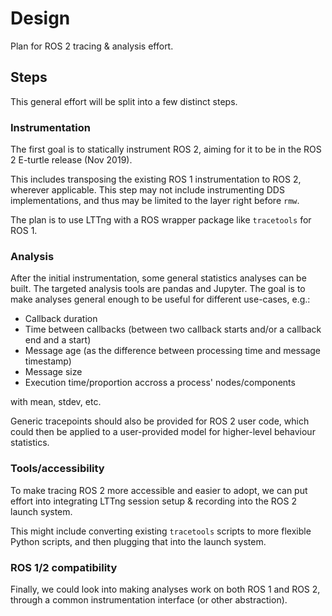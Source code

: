 # Design

Plan for ROS 2 tracing & analysis effort.

## Steps

This general effort will be split into a few distinct steps.

### Instrumentation

The first goal is to statically instrument ROS 2, aiming for it to be in the ROS 2 E-turtle release (Nov 2019).

This includes transposing the existing ROS 1 instrumentation to ROS 2, wherever applicable. This step may not include instrumenting DDS implementations, and thus may be limited to the layer right before `rmw`.

The plan is to use LTTng with a ROS wrapper package like `tracetools` for ROS 1.

### Analysis

After the initial instrumentation, some general statistics analyses can be built. The targeted analysis tools are pandas and Jupyter. The goal is to make analyses general enough to be useful for different use-cases, e.g.:

* Callback duration
* Time between callbacks (between two callback starts and/or a callback end and a start)
* Message age (as the difference between processing time and message timestamp)
* Message size
* Execution time/proportion accross a process' nodes/components

with mean, stdev, etc.

Generic tracepoints should also be provided for ROS 2 user code, which could then be applied to a user-provided model for higher-level behaviour statistics.


### Tools/accessibility

To make tracing ROS 2 more accessible and easier to adopt, we can put effort into integrating LTTng session setup & recording into the ROS 2 launch system.

This might include converting existing `tracetools` scripts to more flexible Python scripts, and then plugging that into the launch system.

### ROS 1/2 compatibility

Finally, we could look into making analyses work on both ROS 1 and ROS 2, through a common instrumentation interface (or other abstraction).

